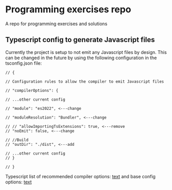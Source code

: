 # Programming exercises repo

A repo for programming exercises and solutions

## Typescript config to generate Javascript files

Currently the project is setup to not emit any Javascript files by design. This can be changed in the future by using the following configuration in the tsconfig.json file:

```
// {

// Configuration rules to allow the compiler to emit Javascript files

// "compilerOptions": {

// ...other current config

// "module": "es2022", <---change

// "moduleResolution": "Bundler", <---change

// // "allowImportingTsExtensions": true, <---remove
// "noEmit": false, <---change

// //Build
// "outDir": "./dist", <---add

// ...other current config
// }

// }
```

Typescript list of recommended compiler options: [text](https://www.typescriptlang.org/docs/handbook/modules/guides/choosing-compiler-options.html#im-using-tsx) and base config options: [text](https://github.com/tsconfig/bases/?tab=readme-ov-file)
